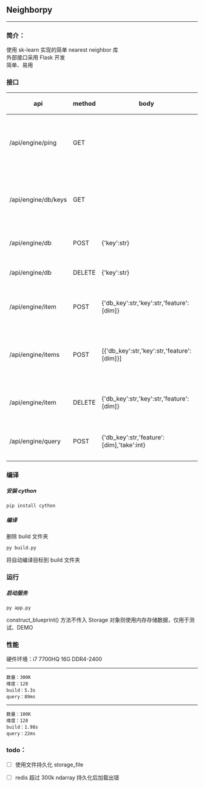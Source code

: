 ## Neighborpy
-----------
### 简介：  
使用 sk-learn 实现的简单 nearest neighbor 库  
外部接口采用 Flask 开发  
简单、易用


### 接口

|api|method|body|返回值|描述|
|---------|---------|---------|---------|---------|
|/api/engine/ping|GET||'pong'|简单测活接口|
|/api/engine/db/keys|GET||list[str]|获取所有库名|
|/api/engine/db|POST|{'key':str}|bool|创建库|
|/api/engine/db|DELETE|{'key':str}|bool|删除库|
|/api/engine/item|POST|{'db_key':str,'key':str,'feature':[dim]}|bool|添加向量|
|/api/engine/items|POST|[{'db_key':str,'key':str,'feature':[dim]}]|bool|批量添加向量|
|/api/engine/item|DELETE|{'db_key':str,'key':str,'feature':[dim]}|bool|删除向量|
|/api/engine/query|POST|{'db_key':str,'feature':[dim],'take':int}|bool|添加向量|


### 编译

##### 安装 cython
```
pip install cython
```

##### 编译
删除 build 文件夹
```
py build.py
```

将自动编译目标到 build 文件夹


### 运行

##### 启动服务
```
py app.py
```

construct_blueprint() 方法不传入 Storage 对象则使用内存存储数据，仅用于测试、DEMO

### 性能

硬件环境：i7 7700HQ 16G DDR4-2400  
___
    数量：300K  
    维度：128  
    build：5.3s  
    query：89ms  
___
    数量：100K  
    维度：128  
    build：1.98s  
    query：22ms  

### todo：
- [ ] 使用文件持久化 storage_file
- [ ] redis 超过 300k ndarray 持久化后加载出错

